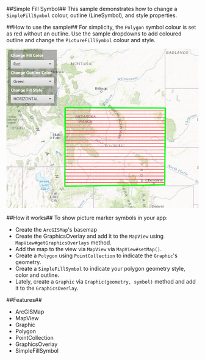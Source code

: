 ##Simple Fill Symbol##
This sample demonstrates how to change a `SimpleFillSymbol` colour, outline (LineSymbol), and style properties.

##How to use the sample##
For simplicity, the `Polygon` symbol colour is set as red without an outline. Use the sample dropdowns to add coloured outline and change the `PictureFillSymbol` colour and style.

![](SimpleFillSymbol.png)

##How it works##
 To show picture marker symbols in your app:

- Create the `ArcGISMap`'s basemap
- Create the GraphicsOverlay and add it to the `MapView` using `MapView#getGraphicsOverlays` method.
- Add the map to the view via `MapView` via `MapView#setMap()`. 
- Create a `Polygon` using `PointCollection` to indicate the `Graphic`'s geometry. 
- Create a `SimpleFillSymbol` to indicate your polygon geometry style, color and outline.
- Lately, create a `Graphic` via `Graphic(geometry, symbol)` method and add it to the `GraphicsOverlay`.
 
##Features##
- ArcGISMap
- MapView
- Graphic
- Polygon
- PointCollection
- GraphicsOverlay
- SimpleFillSymbol
